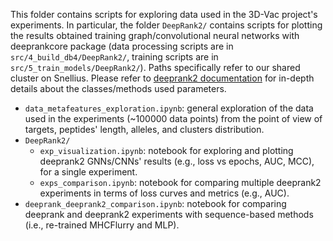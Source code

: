This folder contains scripts for exploring data used in the 3D-Vac project's experiments. In particular, the folder `DeepRank2/` contains scripts for plotting the results obtained training graph/convolutional neural networks with deeprankcore package (data processing scripts are in `src/4_build_db4/DeepRank2/`, training scripts are in `src/5_train_models/DeepRank2/`). Paths specifically refer to our shared cluster on Snellius. Please refer to [deeprank2 documentation](https://deeprankcore.readthedocs.io/en/latest/?badge=latest) for in-depth details about the classes/methods used parameters.

- `data_metafeatures_exploration.ipynb`: general exploration of the data used in the experiments (~100000 data points) from the point of view of targets, peptides' length, alleles, and clusters distribution. 
- `DeepRank2/`
   - `exp_visualization.ipynb`: notebook for exploring and plotting deeprank2 GNNs/CNNs' results (e.g., loss vs epochs, AUC, MCC), for a single experiment.
   - `exps_comparison.ipynb`: notebook for comparing multiple deeprank2 experiments in terms of loss curves and metrics (e.g., AUC).
- `deeprank_deeprank2_comparison.ipynb`: notebook for comparing deeprank and deeprank2 experiments with sequence-based methods (i.e., re-trained MHCFlurry and MLP).
